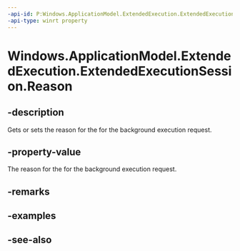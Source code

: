 ```yaml
---
-api-id: P:Windows.ApplicationModel.ExtendedExecution.ExtendedExecutionSession.Reason
-api-type: winrt property
---
```


<!-- Property syntax
public Windows.ApplicationModel.ExtendedExecution.ExtendedExecutionReason Reason { get;  set; }
-->

# Windows.ApplicationModel.ExtendedExecution.ExtendedExecutionSession.Reason

## -description
Gets or sets the reason for the for the background execution request.

## -property-value
The reason for the for the background execution request.

## -remarks

## -examples

## -see-also
